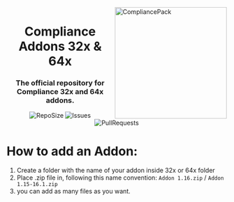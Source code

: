 <img src="https://i.imgur.com/SJBTkKF.png" alt="CompliancePack" align="right" height="256px">
<div align="center">
  <h1>Compliance Addons 32x & 64x</h1>
  <h3>The official repository for Compliance 32x and 64x addons.</h3>

![RepoSize](https://img.shields.io/github/repo-size/Compliance-Resource-Pack/Website)
![Issues](https://img.shields.io/github/issues/Compliance-Resource-Pack/Website)
![PullRequests](https://img.shields.io/github/issues-pr/Compliance-Resource-Pack/Website)
</div>

# How to add an Addon: 
1. Create a folder with the name of your addon inside 32x or 64x folder
2. Place .zip file in, following this name convention: `Addon 1.16.zip` / `Addon 1.15-16.1.zip`
3. you can add as many files as you want.